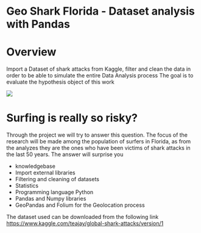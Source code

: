 # Geo Shark Florida - Dataset analysis with Pandas 

# Overview
Import a Dataset of shark attacks from Kaggle, filter and clean the data in order to be able to simulate the entire Data Analysis process
The goal is to evaluate the hypothesis object of this work

<img src="https://images.everyeye.it/img-articoli/planet-of-the-sharks-recensione-mockbuster-asylum-recensione-v8-39749-1280x16.jpg">

# Surfing is really so risky?
Through the project we will try to answer this question. The focus of the research will be made among the population of surfers in Florida, as from the analyzes they are the ones who have been victims of shark attacks in the last 50 years.
The answer will surprise you

* knowledgebase
* Import external libraries
* Filtering and cleaning of datasets
* Statistics
* Programming language Python
* Pandas and Numpy libraries
* GeoPandas and Folium for the Geolocation process

The dataset used can be downloaded from the following link
https://www.kaggle.com/teajay/global-shark-attacks/version/1



